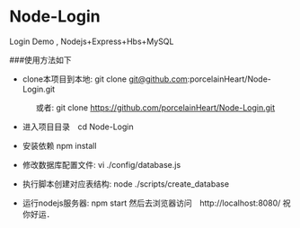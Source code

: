 # Node-Login
Login Demo , Nodejs+Express+Hbs+MySQL

###使用方法如下
- clone本项目到本地: git clone git@github.com:porcelainHeart/Node-Login.git

              或者: git clone https://github.com/porcelainHeart/Node-Login.git

- 进入项目目录　cd Node-Login

- 安装依赖 npm install

- 修改数据库配置文件: vi ./config/database.js 

- 执行脚本创建对应表结构: node ./scripts/create_database

- 运行nodejs服务器: npm start
然后去浏览器访问　http://localhost:8080/
祝你好运．
